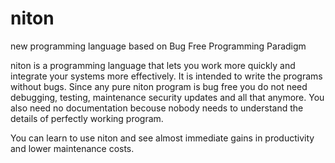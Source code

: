 # niton
new programming language based on Bug Free Programming Paradigm

niton is a programming language that lets you work more quickly and integrate your systems more effectively.
It is intended to write the programs without bugs. Since any pure niton program is bug free  you do not need debugging, testing, maintenance security updates and all that anymore. You also need no documentation becouse nobody needs to understand the details of perfectly working program.

You can learn to use niton and see almost immediate gains in productivity and lower maintenance costs.
